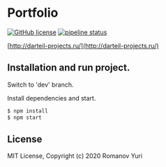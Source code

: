 # Portfolio

[![GitHub license](https://img.shields.io/badge/license-MIT-blue.svg)](https://github.com/darteil/darteil-projects.ru/blob/master/LICENSE.md) [![pipeline status](https://gitlab.com/darteil_projects/darteil-projects-ru/badges/master/pipeline.svg)](https://gitlab.com/darteil_projects/darteil-projects-ru/commits/master)

[http://darteil-projects.ru/](http://darteil-projects.ru/)

## Installation and run project.

Switch to 'dev' branch.

Install dependencies and start.

```sh
$ npm install
$ npm start
```

## License

MIT License, Copyright (c) 2020 Romanov Yuri
